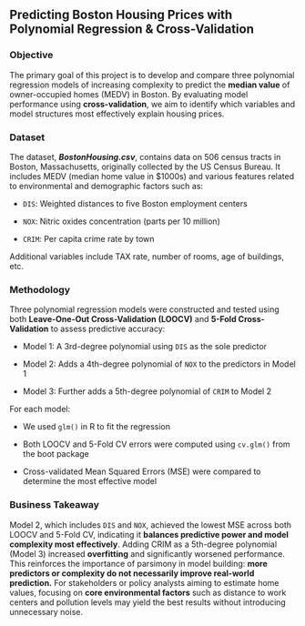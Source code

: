 ## Predicting Boston Housing Prices with Polynomial Regression & Cross-Validation
### Objective
The primary goal of this project is to develop and compare three polynomial regression models of increasing complexity to predict the **median value** of owner-occupied homes (MEDV) in Boston. By evaluating model performance using **cross-validation**, we aim to identify which variables and model structures most effectively explain housing prices.
### Dataset
The dataset, ***BostonHousing.csv***, contains data on 506 census tracts in Boston, Massachusetts, originally collected by the US Census Bureau. It includes MEDV (median home value in $1000s) and various features related to environmental and demographic factors such as:

- ```DIS```: Weighted distances to five Boston employment centers

- ```NOX```: Nitric oxides concentration (parts per 10 million)

- ```CRIM```: Per capita crime rate by town

Additional variables include TAX rate, number of rooms, age of buildings, etc.

### Methodology
Three polynomial regression models were constructed and tested using both **Leave-One-Out Cross-Validation (LOOCV)** and **5-Fold Cross-Validation** to assess predictive accuracy:
- Model 1: A 3rd-degree polynomial using ```DIS``` as the sole predictor

- Model 2: Adds a 4th-degree polynomial of ```NOX``` to the predictors in Model 1

- Model 3: Further adds a 5th-degree polynomial of ```CRIM``` to Model 2

For each model:
- We used ```glm()``` in R to fit the regression

- Both LOOCV and 5-Fold CV errors were computed using ```cv.glm()``` from the boot package

- Cross-validated Mean Squared Errors (MSE) were compared to determine the most effective model

### Business Takeaway
Model 2, which includes ```DIS``` and ```NOX```, achieved the lowest MSE across both LOOCV and 5-Fold CV, indicating it **balances predictive power and model complexity most effectively**. Adding CRIM as a 5th-degree polynomial (Model 3) increased **overfitting** and significantly worsened performance. This reinforces the importance of parsimony in model building: **more predictors or complexity do not necessarily improve real-world prediction.** For stakeholders or policy analysts aiming to estimate home values, focusing on **core environmental factors** such as distance to work centers and pollution levels may yield the best results without introducing unnecessary noise.

